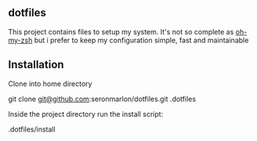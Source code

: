 ## dotfiles ##

This project contains files to setup my system. It's not so complete as [oh-my-zsh](https://github.com/robbyrussell/oh-my-zsh) but i prefer to keep my configuration simple, fast and maintainable

## Installation ##

Clone into home directory

  git clone git@github.com:seronmarlon/dotfiles.git .dotfiles

Inside the project directory run the install script:

  .dotfiles/install

